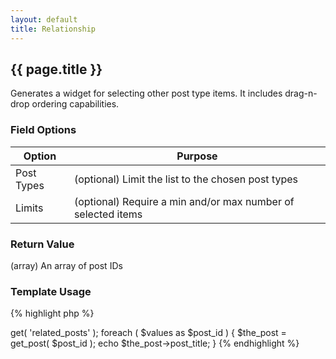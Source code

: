 ```yaml
---
layout: default
title: Relationship
---
```


## {{ page.title }}

Generates a widget for selecting other post type items. It includes drag-n-drop ordering capabilities.

### Field Options

| Option | Purpose |
|--------|---------|
| Post Types | (optional) Limit the list to the chosen post types |
| Limits | (optional) Require a min and/or max number of selected items |

### Return Value

(array) An array of post IDs

### Template Usage

{% highlight php %}
<?php
$values = CFS()->get( 'related_posts' );
foreach ( $values as $post_id ) {
    $the_post = get_post( $post_id );
    echo $the_post->post_title;
}
{% endhighlight %}

